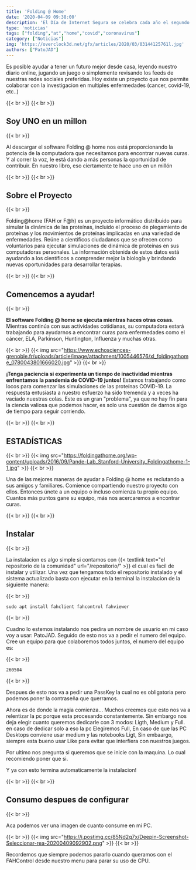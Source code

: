 ```yaml
---
title: 'Folding @ Home'
date: '2020-04-09 09:38:00'
description: 'El Día de Internet Segura se celebra cada año el segundo martes del mes de febrero. Este año es el 11 de febrero cuando lo conmemoramos y queremos celebrarlo con vosotros.'
type: 'noticias'
tags: ["folding","at","home","covid","coronavirus"]
category: ["Noticias"]
img: 'https://overclock3d.net/gfx/articles/2020/03/03144125761l.jpg'
authors: ["PatoJAD"]
---
```


Es posible ayudar a tener un futuro mejor desde casa, leyendo nuestro diario online, jugando un juego o simplemente revisando los feeds de nuestras redes sociales preferidas. Hoy existe un proyecto que nos permite colaborar con la investigacion en multiples enfermedades (cancer, covid-19, etc..)

{{< br >}}
{{< br >}}

## Soy UNO en un millon

{{< br >}}

Al descargar el software Folding @ home nos está proporcionando la potencia de la computadora que necesitamos para encontrar nuevas curas. Y al correr la voz, le está dando a más personas la oportunidad de contribuir. En nuestro libro, eso ciertamente te hace uno en un millón

{{< br >}}
{{< br >}}

## Sobre el Proyecto

{{< br >}}

Folding@home (FAH or F@h) es un proyecto informático distribuido para simular la dinámica de las proteínas, incluido el proceso de plegamiento de proteínas y los movimientos de proteínas implicadas en una variedad de enfermedades. Reúne a científicos ciudadanos que se ofrecen como voluntarios para ejecutar simulaciones de dinámica de proteínas en sus computadoras personales. La información obtenida de estos datos está ayudando a los científicos a comprender mejor la biología y brindando nuevas oportunidades para desarrollar terapias.

{{< br >}}
{{< br >}}

## Comencemos a ayudar!

{{< br >}}

**El software Folding @ home se ejecuta mientras haces otras cosas.** Mientras continúa con sus actividades cotidianas, su computadora estará trabajando para ayudarnos a encontrar curas para enfermedades como el cáncer, ELA, Parkinson, Huntington, Influenza y muchas otras.

{{< br >}}
{{< img src="https://www.echosciences-grenoble.fr/uploads/article/image/attachment/1005446576/xl_foldingathome_0780043801666020.jpg" >}}
{{< br >}}

**¡Tenga paciencia si experimenta un tiempo de inactividad mientras enfrentamos la pandemia de COVID-19 juntos!** Estamos trabajando como locos para comenzar las simulaciones de las proteínas COVID-19. La respuesta entusiasta a nuestro esfuerzo ha sido tremenda y a veces ha vaciado nuestras colas. Este es un gran "problema", ya que no hay fin para la ciencia valiosa que podemos hacer, es solo una cuestión de darnos algo de tiempo para seguir corriendo.

{{< br >}}
{{< br >}}

## ESTADÍSTICAS

{{< br >}}
{{< img src="https://foldingathome.org/wp-content/uploads/2016/09/Pande-Lab_Stanford-University_Foldingathome-1-1.jpg" >}}
{{< br >}}

Una de las mejores maneras de ayudar a Folding @ home es reclutando a sus amigos y familiares. Comience compartiendo nuestro proyecto con ellos. Entonces únete a un equipo o incluso comienza tu propio equipo. Cuantos más puntos gane su equipo, más nos acercaremos a encontrar curas.

{{< br >}}
{{< br >}}

## Instalar

{{< br >}}

La instalacion es algo simple si contamos con {{< textlink text="el repositorio de la comunidad" url="/repositorio/" >}} el cual es facil de instalar y utilizar. Una vez que tengamos todo el repositorio instalado y el sistema actualizado basta con ejecutar en la terminal la instalacion de la siguiente manera:

{{< br >}}

    sudo apt install fahclient fahcontrol fahviewer

{{< br >}}

Cuadno lo estemos instalando nos pedira un nombre de usuario en mi caso voy a usar: PatoJAD. Seguido de esto nos va a pedir el numero del equipo. Cree un equipo para que colaboremos todos juntos, el numero del equipo es:

{{< br >}}

    260504

{{< br >}}

Despues de esto nos va a pedir una PassKey la cual no es obligatoria pero podemos poner la contraseña que querramos.

Ahora es de donde la magia comienza... Muchos creemos que esto nos va a relentizar la pc porque esta procesando constantemente. Sin embargo nos deja elegir cuanto queremos dedicarle con 3 modos: Ligth, Medium y Full. en caso de dedicar solo a eso la pc Elegiremos Full, En caso de que las PC Desktops conviene usar medium y las notebooks Ligt, Sin embaargo, siempre esta bueno usar Like para evitar que interfiera con nuestros juegos.

Por ultimo nos pregunta si queremos que se inicie con la maquina. Lo cual recomiendo poner que si.

Y ya con esto termina automaticamente la instalacion!  

{{< br >}}
{{< br >}}

## Consumo despues de configurar

{{< br >}}

Aca podemos ver una imagen de cuanto consume en mi PC.

{{< br >}}
{{< img src="https://i.postimg.cc/85Nd2q7x/Deepin-Screenshot-Seleccionar-rea-20200409092902.png" >}}
{{< br >}}

Recordemos que siempre podemos pararlo cuando queramos con el FAHControl desde nuestro menu para parar su uso de CPU.
